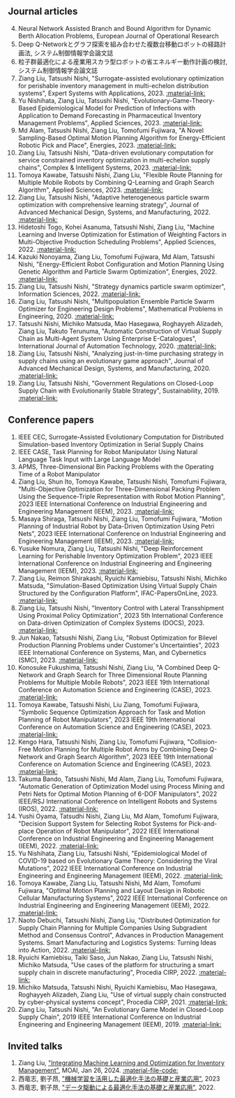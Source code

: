 ## Journal articles
<!-- 1. AAI
2. IJAT
3. IJRR
5. TASE 
ESWA-->
4. Neural Network Assisted Branch and Bound Algorithm for Dynamic Berth Allocation Problems, European Journal of Operational Research 
6. Deep Q-Networkとグラフ探索を組み合わせた複数台移動ロボットの経路計画法, システム制御情報学会論文誌
7. 粒子群最適化による産業用スカラ型ロボットの省エネルギー動作計画の検討, システム制御情報学会論文誌
8. Ziang Liu, Tatsushi Nishi, "Surrogate-assisted evolutionary optimization for perishable inventory management in multi-echelon distribution systems", Expert Systems with Applications, 2023. [:material-link:](https://doi.org/10.1016/j.eswa.2023.122179)
9. Yu Nishihata, Ziang Liu, Tatsushi Nishi, "Evolutionary-Game-Theory-Based Epidemiological Model for Prediction of Infections with Application to Demand Forecasting in Pharmaceutical Inventory Management Problems", Applied Sciences, 2023. [:material-link:](https://doi.org/10.3390/app132011308)
10. Md Alam, Tatsushi Nishi, Ziang Liu, Tomofumi Fujiwara, "A Novel Sampling-Based Optimal Motion Planning Algorithm for Energy-Efficient Robotic Pick and Place", Energies, 2023. [:material-link:](https://doi.org/10.3390/en16196910)
11. Ziang Liu, Tatsushi Nishi, "Data-driven evolutionary computation for service constrained inventory optimization in multi-echelon supply chains", Complex & Intelligent Systems, 2023. [:material-link:](https://doi.org/10.1007/s40747-023-01179-0)
12. Tomoya Kawabe, Tatsushi Nishi, Ziang Liu, "Flexible Route Planning for Multiple Mobile Robots by Combining Q-Learning and Graph Search Algorithm", Applied Sciences, 2023. [:material-link:](https://doi.org/10.3390/app13031879)
13. Ziang Liu, Tatsushi Nishi, "Adaptive heterogeneous particle swarm optimization with comprehensive learning strategy", Journal of Advanced Mechanical Design, Systems, and Manufacturing, 2022. [:material-link:](https://doi.org/10.1299/jamdsm.2022jamdsm0035)
14. Hidetoshi Togo, Kohei Asanuma, Tatsushi Nishi, Ziang Liu, "Machine Learning and Inverse Optimization for Estimation of Weighting Factors in Multi-Objective Production Scheduling Problems", Applied Sciences, 2022. [:material-link:](https://doi.org/10.3390/app12199472)
15. Kazuki Nonoyama, Ziang Liu, Tomofumi Fujiwara, Md Alam, Tatsushi Nishi, "Energy-Efficient Robot Configuration and Motion Planning Using Genetic Algorithm and Particle Swarm Optimization", Energies, 2022. [:material-link:](https://doi.org/10.3390/en15062074)
16. Ziang Liu, Tatsushi Nishi, "Strategy dynamics particle swarm optimizer", Information Sciences, 2022. [:material-link:](https://doi.org/10.1016/j.ins.2021.10.028)
17. Ziang Liu, Tatsushi Nishi, "Multipopulation Ensemble Particle Swarm Optimizer for Engineering Design Problems", Mathematical Problems in Engineering, 2020. [:material-link:](https://doi.org/10.1155/2020/1450985)
18. Tatsushi Nishi, Michiko Matsuda, Mao Hasegawa, Roghayyeh Alizadeh, Ziang Liu, Takuto Terunuma, "Automatic Construction of Virtual Supply Chain as Multi-Agent System Using Enterprise E-Catalogues", International Journal of Automation Technology, 2020. [:material-link:](https://doi.org/10.20965/ijat.2020.p0713)
19. Ziang Liu, Tatsushi Nishi, "Analyzing just-in-time purchasing strategy in supply chains using an evolutionary game approach", Journal of Advanced Mechanical Design, Systems, and Manufacturing, 2020. [:material-link:](https://doi.org/10.1299/jamdsm.2020jamdsm0070)
20. Ziang Liu, Tatsushi Nishi, "Government Regulations on Closed-Loop Supply Chain with Evolutionarily Stable Strategy", Sustainability, 2019. [:material-link:](https://doi.org/10.3390/su11185030)

## Conference papers
<!-- IEEM -->
1. IEEE CEC, Surrogate-Assisted Evolutionary Computation for Distributed Simulation-based Inventory Optimization in Serial Supply Chains
2. IEEE CASE, Task Planning for Robot Manipulator Using Natural Language Task Input with Large Language Model
3. APMS, Three-Dimensional Bin Packing Problems with the Operating Time of a Robot Manipulator 
4. Ziang Liu, Shun Ito, Tomoya Kawabe, Tatsushi Nishi, Tomofumi Fujiwara, "Multi-Objective Optimization for Three-Dimensional Packing Problem Using the Sequence-Triple Representation with Robot Motion Planning", 2023 IEEE International Conference on Industrial Engineering and Engineering Management (IEEM), 2023. [:material-link:](https://doi.org/10.1109/IEEM58616.2023.10406772)
5. Masaya Shiraga, Tatsushi Nishi, Ziang Liu, Tomofumi Fujiwara, "Motion Planning of Industrial Robot by Data-Driven Optimization Using Petri Nets", 2023 IEEE International Conference on Industrial Engineering and Engineering Management (IEEM), 2023. [:material-link:](https://doi.org/10.1109/IEEM58616.2023.10406354)
6. Yusuke Nomura, Ziang Liu, Tatsushi Nishi, "Deep Reinforcement Learning for Perishable Inventory Optimization Problem", 2023 IEEE International Conference on Industrial Engineering and Engineering Management (IEEM), 2023. [:material-link:](https://doi.org/10.1109/IEEM58616.2023.10406759)
7. Ziang Liu, Reimon Shirakashi, Ryuichi Kamiebisu, Tatsushi Nishi, Michiko Matsuda, "Simulation-Based Optimization Using Virtual Supply Chain Structured by the Configuration Platform", IFAC-PapersOnLine, 2023. [:material-link:](https://doi.org/https://doi.org/10.1016/j.ifacol.2023.10.1145)
8. Ziang Liu, Tatsushi Nishi, "Inventory Control with Lateral Transshipment Using Proximal Policy Optimization", 2023 5th International Conference on Data-driven Optimization of Complex Systems (DOCS), 2023. [:material-link:](https://doi.org/10.1109/DOCS60977.2023.10294547)
9.  Jun Nakao, Tatsushi Nishi, Ziang Liu, "Robust Optimization for Bilevel Production Planning Problems under Customer's Uncertainties", 2023 IEEE International Conference on Systems, Man, and Cybernetics (SMC), 2023. [:material-link:](https://doi.org/10.1109/SMC53992.2023.10394540)
10. Konosuke Fukushima, Tatsushi Nishi, Ziang Liu, "A Combined Deep Q-Network and Graph Search for Three Dimensional Route Planning Problems for Multiple Mobile Robots", 2023 IEEE 19th International Conference on Automation Science and Engineering (CASE), 2023. [:material-link:](https://doi.org/10.1109/CASE56687.2023.10260638)
11. Tomoya Kawabe, Tatsushi Nishi, Liu Ziang, Tomofumi Fujiwara, "Symbolic Sequence Optimization Approach for Task and Motion Planning of Robot Manipulators", 2023 IEEE 19th International Conference on Automation Science and Engineering (CASE), 2023. [:material-link:](https://doi.org/10.1109/CASE56687.2023.10260452)
12. Kengo Hara, Tatsushi Nishi, Ziang Liu, Tomofumi Fujiwara, "Collision-Free Motion Planning for Multiple Robot Arms by Combining Deep Q-Network and Graph Search Algorithm", 2023 IEEE 19th International Conference on Automation Science and Engineering (CASE), 2023. [:material-link:](https://doi.org/10.1109/CASE56687.2023.10260329)
13. Takuma Bando, Tatsushi Nishi, Md Alam, Ziang Liu, Tomofumi Fujiwara, "Automatic Generation of Optimization Model using Process Mining and Petri Nets for Optimal Motion Planning of 6-DOF Manipulators", 2022 IEEE/RSJ International Conference on Intelligent Robots and Systems (IROS), 2022. [:material-link:](https://doi.org/10.1109/IROS47612.2022.9982201)
14. Yushi Oyama, Tatsudhi Nishi, Ziang Liu, Md Alam, Tomofumi Fujiwara, "Decision Support System for Selecting Robot Systems for Pick-and-place Operation of Robot Manipulator", 2022 IEEE International Conference on Industrial Engineering and Engineering Management (IEEM), 2022. [:material-link:](https://doi.org/10.1109/IEEM55944.2022.9989780)
15. Yu Nishihata, Ziang Liu, Tatsushi Nishi, "Epidemiological Model of COVID-19 based on Evolutionary Game Theory: Considering the Viral Mutations", 2022 IEEE International Conference on Industrial Engineering and Engineering Management (IEEM), 2022. [:material-link:](https://doi.org/10.1109/IEEM55944.2022.9989989)
16. Tomoya Kawabe, Ziang Liu, Tatsushi Nishi, Md Alam, Tomofumi Fujiwara, "Optimal Motion Planning and Layout Design in Robotic Cellular Manufacturing Systems", 2022 IEEE International Conference on Industrial Engineering and Engineering Management (IEEM), 2022. [:material-link:](https://doi.org/10.1109/IEEM55944.2022.9989566)
17. Naoto Debuchi, Tatsushi Nishi, Ziang Liu, "Distributed Optimization for Supply Chain Planning for Multiple Companies Using Subgradient Method and Consensus Control", Advances in Production Management Systems. Smart Manufacturing and Logistics Systems: Turning Ideas into Action, 2022. [:material-link:](https://doi.org/10.1007/978-3-031-16411-8_27)
18. Ryuichi Kamiebisu, Taiki Saso, Jun Nakao, Ziang Liu, Tatsushi Nishi, Michiko Matsuda, "Use cases of the platform for structuring a smart supply chain in discrete manufacturing", Procedia CIRP, 2022. [:material-link:](https://doi.org/10.1016/j.procir.2022.05.046)
19. Michiko Matsuda, Tatsushi Nishi, Ryuichi Kamiebisu, Mao Hasegawa, Roghayyeh Alizadeh, Ziang Liu, "Use of virtual supply chain constructed by cyber-physical systems concept", Procedia CIRP, 2021. [:material-link:](https://doi.org/10.1016/j.procir.2021.11.059)
20. Ziang Liu, Tatsushi Nishi, "An Evolutionary Game Model in Closed-Loop Supply Chain", 2019 IEEE International Conference on Industrial Engineering and Engineering Management (IEEM), 2019. [:material-link:](https://doi.org/10.1109/IEEM44572.2019.8978741)

## Invited talks
1. Ziang Liu, ["Integrating Machine Learning and Optimization for Inventory Management"](https://vagabond-journey-286.notion.site/MOAI-Forum-bad15e6d16984697a4c1871b03af0008), MOAI, Jan 26, 2024. [:material-file-code:](https://github.com/zi-ang-liu/ML-and-Opt-for-Inventory) 
2. 西竜志, 劉子昂, ["機械学習を活用した最適化手法の基礎と産業応用"](https://www.j-techno.co.jp/seminar/seminar-56370/), 2023 
3. 西竜志, 劉子昂, ["データ駆動による最適化手法の基礎と産業応用"](https://www.j-techno.co.jp/seminar/seminar-49784/), 2022. 

